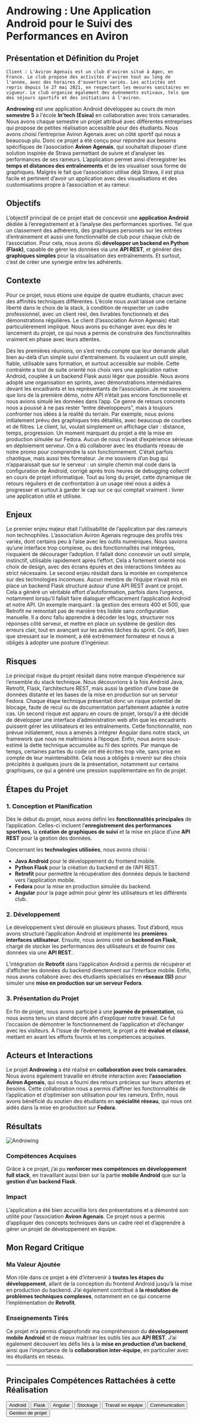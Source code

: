 # Androwing : Une Application Android pour le Suivi des Performances en Aviron

## Présentation et Définition du Projet
	Client : L'Aviron Agenais est un club d'aviron situé à Agen, en France. Le club propose des activités d'aviron tout au long de l'année, avec des horaires d'ouverture variés. Les activités ont repris depuis le 27 mai 2021, en respectant les mesures sanitaires en vigueur. Le club organise également des événements estivaux, tels que des séjours sportifs et des initiations à l'aviron.
  
**Androwing** est une application Android développée au cours de mon **semestre 5** à l'école **In'tech (Esiea)** en collaboration avec trois camarades. Nous avons chaque semestre un projet attribué avec différentes entreprises qui propose de petites réalisation accessible pour des étudiants. Nous avons choisi l’entreprise Aviron Agenais avec un côté sportif qui nous a beaucoup plu. Donc ce projet a été conçu pour répondre aux besoins spécifiques de l’association **Aviron Agenais**, qui souhaitait disposer d’une solution inspirée de Strava permettant de suivre et d’analyser les performances de ses rameurs. L’application permet ainsi d’enregistrer les **temps et distances des entraînements** et de les visualiser sous forme de graphiques. Malgrès le fait que l’association utilise déjà Strava, il est plus facile et pertinent d’avoir un application avec des visualisations et des customisations propre à l’association et au rameur.

## Objectifs
L’objectif principal de ce projet était de concevoir une **application Android** dédiée à l’enregistrement et à l’analyse des performances sportives. Tel que un classement des adhérents, des graphiques personels sur les entrées d’entrainement et aussi une fonctionnalité de club pour chaque club de l’association. Pour cela, nous avons dû **développer un backend en Python (Flask)**, capable de gérer les données via une **API REST**, et générer des **graphiques simples** pour la visualisation des entraînements. Et surtout, c’est de créer une synergie entre les adhérents.

## Contexte
Pour ce projet, nous étions une équipe de quatre étudiants, chacun avec des affinités techniques différentes. L’école nous avait laissé une certaine liberté dans le choix de la stack, à condition de respecter un cadre professionnel, avec un client réel, des livrables fonctionnels et des démonstrations régulières. Le client (l’association Aviron Agenais) était particulièrement impliqué. Nous avons pu échanger avec eux dès le lancement du projet, ce qui nous a permis de construire des fonctionnalités vraiment en phase avec leurs attentes.

Dès les premières réunions, on s’est rendu compte que leur demande allait bien au-delà d’un simple suivi d’entraînement. Ils voulaient un outil simple, fiable, utilisable sans formation, et surtout accessible sur mobile. Cette contrainte a tout de suite orienté nos choix vers une application native Android, couplée à un backend Flask aussi léger que possible.
Nous avons adopté une organisation en sprints, avec démonstrations intermédiaires devant les encadrants et les représentants de l’association. Je me souviens que lors de la première démo, notre API n’était pas encore fonctionnelle et nous avions simulé les données dans l’app.
Ce genre de retours concrets nous a poussé à ne pas rester “entre développeurs”, mais à toujours confronter nos idées à la réalité du terrain. Par exemple, nous avions initialement prévu des graphiques très détaillés, avec beaucoup de courbes et de filtres. Le client, lui, voulait simplement un affichage clair : distance, temps, progression.
Un moment marquant du projet a été la mise en production simulée sur Fedora. Aucun de nous n’avait d’expérience sérieuse en déploiement serveur. On a dû collaborer avec les étudiants réseau de notre promo pour comprendre la son fonctionnement. C’était parfois chaotique, mais aussi très formateur. Je me souviens d’un bug qui n’apparaissait que sur le serveur : un simple chemin mal codé dans la configuration de Android, corrigé après trois heures de debugging collectif en cours de projet informatique.
Tout au long du projet, cette dynamique de retours réguliers et de confrontation à un usage réel nous a aidés à progresser et surtout à garder le cap sur ce qui comptait vraiment : livrer une application utile et utilisée.

## Enjeux
Le premier enjeu majeur était l’utilisabilité de l’application par des rameurs non technophiles. L’association Aviron Agenais regroupe des profils très variés, dont certains peu à l’aise avec les outils numériques. Nous savions qu’une interface trop complexe, ou des fonctionnalités mal intégrées, risquaient de décourager l’adoption. Il fallait donc concevoir un outil simple, instinctif, utilisable rapidement après l’effort. Cela a fortement orienté nos choix de design, avec des écrans épurés et des interactions limitées au strict nécessaire.
Le second enjeu résidait dans la montée en compétence sur des technologies inconnues. Aucun membre de l’équipe n’avait mis en place un backend Flask structuré autour d’une API REST avant ce projet. Cela a généré un véritable effort d’autoformation, parfois dans l’urgence, notamment lorsqu’il fallait faire dialoguer efficacement l’application Android et notre API. Un exemple marquant : la gestion des erreurs 400 et 500, que Retrofit ne remontait pas de manière très lisible sans configuration manuelle. Il a donc fallu apprendre à décoder les logs, structurer nos réponses côté serveur, et mettre en place un système de gestion des erreurs clair, tout en avançant sur les autres tâches du sprint. Ce défi, bien que stressant sur le moment, a été extrêmement formateur et nous a obligés à adopter une posture d’ingénieur.

## Risques
Le principal risque du projet résidait dans notre manque d’expérience sur l’ensemble du stack technique. Nous découvrions à la fois Android Java, Retrofit, Flask, l’architecture REST, mais aussi la gestion d’une base de données distante et les bases de la mise en production sur un serveur Fedora. Chaque étape technique présentait donc un risque potentiel de blocage, faute de recul ou de documentation parfaitement adaptée à notre cas.
Un second risque est apparu en cours de projet, lorsqu’il a été décidé de développer une interface d’administration web afin que les encadrants puissent gérer les utilisateurs et les entraînements. Cette fonctionnalité, non prévue initialement, nous a amenés à intégrer Angular dans notre stack, un framework que nous ne maîtrisions à l’époque.
Enfin, nous avons sous-estimé la dette technique accumulée au fil des sprints. Par manque de temps, certaines parties du code ont été écrites trop vite, sans prise en compte de leur maintenabilité. Cela nous a obligés à revenir sur des choix précipités à quelques jours de la présentation, notamment sur certains graphiques, ce qui a généré une pression supplémentaire en fin de projet.

## Étapes du Projet
### 1. Conception et Planification
Dès le début du projet, nous avons défini les **fonctionnalités principales** de l’application. Celles-ci incluent l’**enregistrement des performances sportives**, la **création de graphiques de suivi** et la mise en place d’une **API REST** pour la gestion des données.

Concernant les **technologies utilisées**, nous avons choisi :
- **Java Android** pour le développement du frontend mobile.
- **Python Flask** pour la création du backend et de l’API REST.
- **Retrofit** pour permettre la récupération des données depuis le backend vers l’application mobile.
- **Fedora** pour la mise en production simulée du backend.
- **Angular** pour la page admin pour gérer les utilisateurs et les différents club.

### 2. Développement
Le développement s’est déroulé en plusieurs phases. Tout d’abord, nous avons structuré l’application Android et implémenté les **premières interfaces utilisateur**. Ensuite, nous avons créé un **backend en Flask**, chargé de stocker les performances des utilisateurs et de fournir ces données via une **API REST**.

L’intégration de **Retrofit** dans l’application Android a permis de récupérer et d’afficher les données du backend directement sur l’interface mobile. Enfin, nous avons collaboré avec des étudiants spécialisés en **réseaux (SI)** pour simuler une **mise en production sur un serveur Fedora**.

### 3. Présentation du Projet
En fin de projet, nous avons participé à une **journée de présentation**, où nous avons tenu un stand décoré afin d’expliquer notre travail. Ce fut l’occasion de démontrer le fonctionnement de l’application et d’échanger avec les visiteurs. À l’issue de l’événement, le projet a été **évalué et classé**, mettant en avant les efforts fournis et les compétences acquises.

## Acteurs et Interactions
Le projet **Androwing** a été réalisé en **collaboration avec trois camarades**. Nous avons également travaillé en étroite interaction avec **l’association Aviron Agenais**, qui nous a fourni des retours précieux sur leurs attentes et besoins. Cette collaboration nous a permis d’affiner les fonctionnalités de l’application et d’optimiser son utilisation pour les rameurs. Enfin, nous avons bénéficié du soutien des étudiants en **spécialité réseau**, qui nous ont aidés dans la mise en production sur **Fedora**.

## Résultats
![Androwing](https://antoinepru.net/assets/img/androwing.png)
### Compétences Acquises
Grâce à ce projet, j’ai pu **renforcer mes compétences en développement full stack**, en travaillant aussi bien sur la partie **mobile Android** que sur la **gestion d’un backend Flask**.

### Impact
L’application a été bien accueillie lors des présentations et a démontré son utilité pour l’association **Aviron Agenais**. Ce projet nous a permis d’appliquer des concepts techniques dans un cadre réel et d’apprendre à gérer un projet de développement en équipe.


## Mon Regard Critique
### Ma Valeur Ajoutée
Mon rôle dans ce projet a été d’intervenir à **toutes les étapes du développement**, allant de la conception du frontend Android jusqu’à la mise en production du backend. J’ai également contribué à **la résolution de problèmes techniques complexes**, notamment en ce qui concerne l’implémentation de **Retrofit**.

### Enseignements Tirés
Ce projet m’a permis d’approfondir ma compréhension du **développement mobile Android** et de mieux maîtriser les outils liés aux **API REST**. J’ai également découvert les défis liés à la **mise en production d’un backend**, ainsi que l’importance de la **collaboration inter-équipe**, en particulier avec les étudiants en réseau.

---

## Principales Compétences Rattachées à cette Réalisation

<script>
  import { Button } from 'flowbite-svelte';
</script>

<Button pill href="/skills/java" color="alternative">Android</Button>
<Button pill href="/skills/api-rest" color="alternative">Flask</Button>
<Button pill href="/skills/angular" color="alternative">Angular</Button>
<Button pill href="/skills/storage" color="alternative">Stockage</Button>
<Button pill href="/skills/team" color="alternative">Travail en équipe</Button>
<Button pill href="/skills/com" color="alternative">Communication</Button>
<Button pill href="/skills/gestion" color="alternative">Gestion de projet</Button>